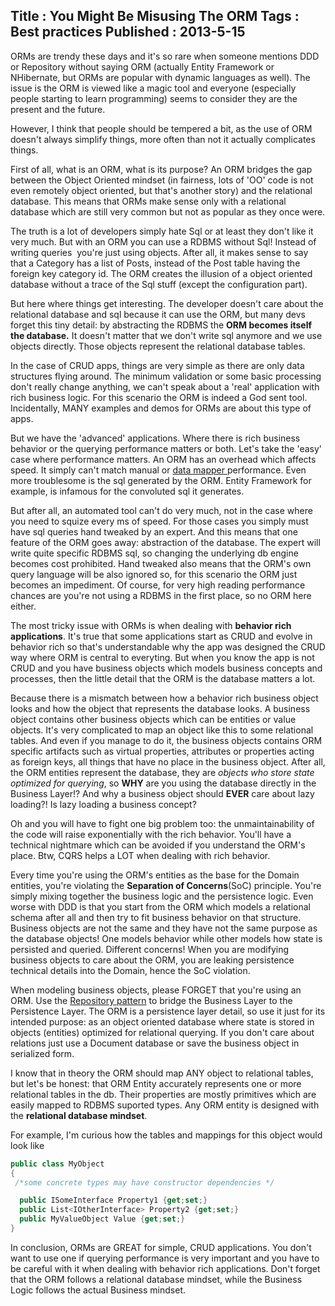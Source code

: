 Title : You Might Be Misusing The ORM
Tags : Best practices
Published : 2013-5-15
---

ORMs are trendy these days and it's so rare when someone mentions DDD or Repository without saying ORM (actually Entity Framework or NHibernate, but ORMs are popular with dynamic languages as well). The issue is the ORM is viewed like a magic tool and everyone (especially people starting to learn programming) seems to consider they are the present and the future.

 However, I think that people should be tempered a bit, as the use of ORM doesn't always simplify things, more often than not it actually complicates things.

 First of all, what is an ORM, what is its purpose? An ORM bridges the gap between the Object Oriented mindset (in fairness, lots of 'OO' code is not even remotely object oriented, but that's another story) and the relational database. This means that ORMs make sense only with a relational database which are still very common but not as popular as they once were.

 The truth is a lot of developers simply hate Sql or at least they don't like it very much. But with an ORM you can use a RDBMS without Sql! Instead of writing queries  you're just using objects. After all, it makes sense to say that a Category has a list of Posts, instead of the Post table having the foreign key category id. The ORM creates the illusion of a object oriented database without a trace of the Sql stuff (except the configuration part).

 But here where things get interesting. The developer doesn't care about the relational database and sql because it can use the ORM, but many devs forget this tiny detail: by abstracting the RDBMS the **ORM becomes itself the database.** It doesn't matter that we don't write sql anymore and we use objects directly. Those objects represent the relational database tables.

 In the case of CRUD apps, things are very simple as there are only data structures flying around. The minimum validation or some basic processing don't really change anything, we can't speak about a 'real' application with rich business logic. For this scenario the ORM is indeed a God sent tool. Incidentally, MANY examples and demos for ORMs are about this type of apps.

 But we have the 'advanced' applications. Where there is rich business behavior or the querying performance matters or both. Let's take the 'easy' case where performance matters. An ORM has an overhead which affects speed. It simply can't match manual or [data mapper ](https://github.com/sapiens/SqlFu)performance. Even more troublesome is the sql generated by the ORM. Entity Framework for example, is infamous for the convoluted sql it generates.

 But after all, an automated tool can't do very much, not in the case where you need to squize every ms of speed. For those cases you simply must have sql queries hand tweaked by an expert. And this means that one feature of the ORM goes away: abstraction of the database. The expert will write quite specific RDBMS sql, so changing the underlying db engine becomes cost prohibited. Hand tweaked also means that the ORM's own query language will be also ignored so, for this scenario the ORM just becomes an impediment. Of course, for very high reading performance chances are you're not using a RDBMS in the first place, so no ORM here either.

 The most tricky issue with ORMs is when dealing with **behavior rich applications**. It's true that some applications start as CRUD and evolve in behavior rich so that's understandable why the app was designed the CRUD way where ORM is central to everyting. But when you know the app is not CRUD and you have business objects which models business concepts and processes, then the little detail that the ORM is the database matters a lot.

 Because there is a mismatch between how a behavior rich business object looks and how the object that represents the database looks. A business object contains other business objects which can be entities or value objects. It's very complicated to map an object like this to some relational tables. And even if you manage to do it, the business objects contains ORM specific artifacts such as virtual properties, attributes or properties acting as foreign keys, all things that have no place in the business object. After all, the ORM entities represent the database, they are _objects who store state optimized for querying_, so **WHY** are you using the database directly in the Business Layer!? And why a business object should **EVER** care about lazy loading?! Is lazy loading a business concept?

 Oh and you will have to fight one big problem too: the unmaintainability of the code will raise exponentially with the rich behavior. You'll have a technical nightmare which can be avoided if you understand the ORM's place. Btw, CQRS helps a LOT when dealing with rich behavior.

 Every time you're using the ORM's entities as the base for the Domain entities, you're violating the **Separation of Concerns**(SoC) principle. You're simply mixing together the business logic and the persistence logic. Even worse with DDD is that you start from the ORM which models a relational schema after all and then try to fit business behavior on that structure. Business objects are not the same and they have not the same purpose as the database objects! One models behavior while other models how state is persisted and queried. Different concerns! When you are modifying business objects to care about the ORM, you are leaking persistence technical details into the Domain, hence the SoC violation.

 When modeling business objects, please FORGET that you're using an ORM. Use the [Repository pattern](http://www.sapiensworks.com/blog/post/2012/02/22/The-Repository-Pattern-Explained.aspx) to bridge the Business Layer to the Persistence Layer. The ORM is a persistence layer detail, so use it just for its intended purpose: as an object oriented database where state is stored in objects (entities) optimized for relational querying. If you don't care about relations just use a Document database or save the business object in serialized form.

 I know that in theory the ORM should map ANY object to relational tables, but let's be honest: that ORM Entity accurately represents one or more relational tables in the db. Their properties are mostly primitives which are easily mapped to RDBMS suported types. Any ORM entity is designed with the **relational database mindset**.

 For example, I'm curious how the tables and mappings for this object would look like

  

```csharp
public class MyObject
{
 /*some concrete types may have constructor dependencies */

  public ISomeInterface Property1 {get;set;}
  public List<IOtherInterface> Property2 {get;set;}
  public MyValueObject Value {get;set;}
}

```
  In conclusion, ORMs are GREAT for simple, CRUD applications. You don't want to use one if querying performance is very important and you have to be careful with it when dealing with behavior rich applications. Don't forget that the ORM follows a relational database mindset, while the Business Logic follows the actual Business mindset.